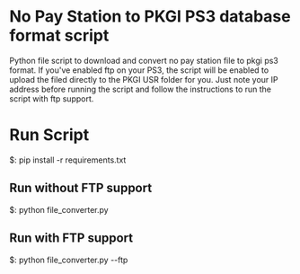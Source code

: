 # No Pay Station to PKGI PS3 database format script
Python file script to download and convert no pay station file to pkgi ps3 format.
If you've enabled ftp on your PS3, the script will be enabled to upload the filed directly to the PKGI USR folder for you. Just note your IP address before running the script and follow the instructions to run the script with ftp support.

# Run Script

$: pip install -r requirements.txt

## Run without FTP support
$: python file_converter.py

## Run with FTP support

$: python file_converter.py --ftp
